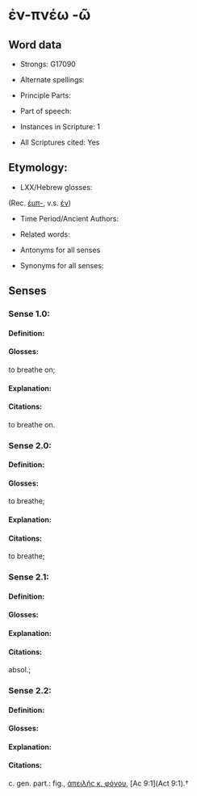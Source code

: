 # ἐν-πνέω -ῶ

<!-- Status: S2=NeedsEdits -->
<!-- Lexica used for edits:   -->

## Word data

* Strongs: G17090

* Alternate spellings:



* Principle Parts: 


* Part of speech: 


* Instances in Scripture: 1

* All Scriptures cited: Yes

## Etymology: 


* LXX/Hebrew glosses: 

(Rec. [ἐμπ-](), v.s. [ἐν]()) 

* Time Period/Ancient Authors: 


* Related words: 

* Antonyms for all senses

* Synonyms for all senses: 


## Senses 


### Sense  1.0: 

#### Definition: 

#### Glosses: 

to breathe on; 

#### Explanation: 


#### Citations: 

to breathe on. 

### Sense  2.0: 

#### Definition: 

#### Glosses: 

to breathe; 

#### Explanation: 


#### Citations: 

to breathe; 

### Sense  2.1: 

#### Definition: 


#### Glosses:



#### Explanation:



#### Citations: 

absol.; 

### Sense  2.2: 

#### Definition: 


#### Glosses:



#### Explanation:



#### Citations: 

c. gen. part.: fig., [ἀπειλῆς κ. φόνου](), [Ac 9:1](Act 9:1).†
